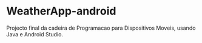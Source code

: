 # WeatherApp-android
Projecto final da cadeira de Programacao para Dispositivos Moveis, usando Java e Android Studio.
